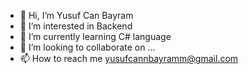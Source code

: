 - 👋 Hi, I’m Yusuf Can Bayram
- 👀 I’m interested in Backend
- 🌱 I’m currently learning C# language
- 💞️ I’m looking to collaborate on ...
- 📫 How to reach me yusufcannbayramm@gmail.com

<!---
yusufcannbayram0/yusufcannbayram0 is a ✨ special ✨ repository because its `README.md` (this file) appears on your GitHub profile.
You can click the Preview link to take a look at your changes.
--->
